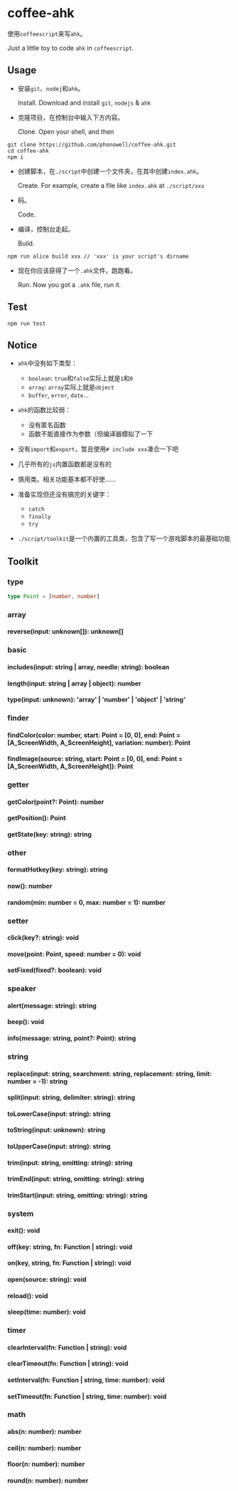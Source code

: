 # coffee-ahk

使用`coffeescript`来写`ahk`。

Just a little toy to code `ahk` in `coffeescript`.

## Usage

- 安装`git`、`nodej`和`ahk`。

  Install. Download and install `git`, `nodejs` & `ahk`

- 克隆项目，在控制台中输入下方内容。

  Clone. Open your shell, and then

```shell
git clone https://github.com/phonowell/coffee-ahk.git
cd coffee-ahk
npm i
```

- 创建脚本，在`./script`中创建一个文件夹，在其中创建`index.ahk`。

  Create. For example, create a file like `index.ahk` at `./script/xxx`

- 码。

  Code.

- 编译，控制台走起。
  
  Build.

```shell
npm run alice build xxx // 'xxx' is your script's dirname
```

- 现在你应该获得了一个`.ahk`文件，跑跑看。
  
  Run. Now you got a `.ahk` file, run it.

## Test

```shell
npm run test
```

## Notice

- `ahk`中没有如下类型：
  - `boolean`: `true`和`false`实际上就是`1`和`0`
  - `array`: `array`实际上就是`object`
  - `buffer`, `error`, `date`...

- `ahk`的函数比较弱：
  - 没有匿名函数
  - 函数不能直接作为参数（但编译器模拟了一下

- 没有`import`和`export`，暂且使用`# include xxx`凑合一下吧

- 几乎所有的`js`内置函数都是没有的

- 慎用类。相关功能基本都不好使……

- 准备实现但还没有搞完的关键字：
  - `catch`
  - `finally`
  - `try`

- `./script/toolkit`是一个内置的工具类，包含了写一个游戏脚本的最基础功能

## Toolkit

### type

```typescript
type Point = [number, number]
```

### array

#### reverse(input: unknown[]): unknown[]

### basic

#### includes(input: string | array, needle: string): boolean

#### length(input: string | array | object): number

#### type(input: unknown): 'array' | 'number' | 'object' | 'string'

### finder

#### findColor(color: number, start: Point = [0, 0], end: Point = [A_ScreenWidth, A_ScreenHeight], variation: number): Point

#### findImage(source: string, start: Point = [0, 0], end: Point = [A_ScreenWidth, A_ScreenHeight]): Point

### getter

#### getColor(point?: Point): number

#### getPosition(): Point

#### getState(key: string): string

### other

#### formatHotkey(key: string): string

#### now(): number

#### random(min: number = 0, max: number = 1): number

### setter

#### click(key?: string): void

#### move(point: Point, speed: number = 0): void

#### setFixed(fixed?: boolean): void

### speaker

#### alert(message: string): string

#### beep(): void

#### info(message: string, point?: Point): string

### string

#### replace(input: string, searchment: string, replacement: string, limit: number = -1): string

#### split(input: string, delimiter: string): string

#### toLowerCase(input: string): string

#### toString(input: unknown): string

#### toUpperCase(input: string): string

#### trim(input: string, omitting: string): string

#### trimEnd(input: string, omitting: string): string

#### trimStart(input: string, omitting: string): string

### system

#### exit(): void

#### off(key: string, fn: Function | string): void

#### on(key, string, fn: Function | string): void

#### open(source: string): void

#### reload(): void

#### sleep(time: number): void

### timer

#### clearInterval(fn: Function | string): void

#### clearTimeout(fn: Function | string): void

#### setInterval(fn: Function | string, time: number): void

#### setTimeout(fn: Function | string, time: number): void

### math

#### abs(n: number): number
  
#### ceil(n: number): number

#### floor(n: number): number

#### round(n: number): number
